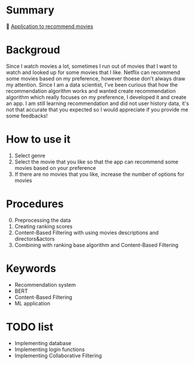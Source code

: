 # Summary
🎥 [Application to recommend movies](https://moviesrecommenderapp-by-yosuke.streamlit.app/)

# Backgroud
Since I watch movies a lot, sometimes I run out of movies that I want to watch and looked up for some movies that I like.
Netflix can recommend some movies based on my preference, however thoese don't always draw my attention.
Since I am a data scientist, I've been curious that how the recommendation algorithm works and wanted create recommendation algorithm which really focuses on my preference, I developed it and create an app.
I am still learning recommendation and did not user history data, it's not that accurate that you expected so I would appreciate if you provide me some feedbacks!

# How to use it
1. Select genre
2. Select the movie that you like so that the app can recommend some movies based on your preference
3. If there are no movies that you like, increase the number of options for movies

# Procedures
0. Preprocessing the data
1. Creating ranking scores
2. Content-Based Filtering with using movies descriptions and directors&actors
3. Combining with ranking base algorithm and Content-Based Filtering

# Keywords
- Recommendation system
- BERT
- Content-Based Filtering
- ML application

# TODO list
- Implementing database
- Implementing login functions
- Implementing Collaborative Filtering